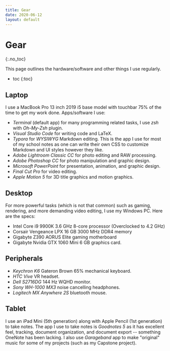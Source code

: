 ```yaml
---
title: Gear
date: 2020-06-12
layout: default
---
```


# Gear
{:.no_toc}

This page outlines the hardware/software and other things I use regularly. 

- toc
{:toc}

## Laptop

I use a MacBook Pro 13 inch 2019 i5 base model with touchbar 75% of the time to get my work done. Apps/software I use:

- *Terminal* (default app) for many programming related tasks, I use *zsh* with *Oh-My-Zsh* plugin.
- *Visual Studio Code* for writing code and LaTeX.
- *Typora* for <dfn definition="What you see is what you get">WYSIWYG</dfn> Markdown editing. This is the app I use for most of my school notes as one can write their own CSS to customize Markdown and UI styles however they like.
- *Adobe Lightroom Classic CC* for photo editing and RAW processing.
- *Adobe Photoshop CC* for photo manipulation and graphic design.
- *Microsoft PowerPoint* for presentation, animation, and graphic design.
- *Final Cut Pro* for video editing.
- *Apple Motion 5* for 3D title graphics and motion graphics.

## Desktop

For more powerful tasks (which is not that common) such as gaming, rendering, and more demanding video editing, I use my Windows PC. Here are the specs:

- Intel Core i9 9900K 3.6 GHz 8-core processor (Overclocked to 4.2 GHz)
- Corsair Vengeance LPX 16 GB 3000 MHz DDR4 memory 
- Gigabyte Z390 AORUS Elite gaming motherboard
- Gigabyte Nvidia GTX 1060 Mini 6 GB graphics card.

## Peripherals

- *Keychron K6* Gateron Brown 65% mechanical keyboard.
- *HTC Vive* VR headset.
- *Dell S2716DG* 144 Hz WQHD monitor.
- *Sony WH-1000 MX3* noise cancelling headphones.
- *Logitech MX Anywhere 2S* bluetooth mouse.

## Tablet

I use an iPad Mini (5th generation) along with Apple Pencil (1st generation) to take notes. The app I use to take notes is *Goodnotes 5* as it has excellent feel, tracking, document organization, and document export -- something OneNote has been lacking. I also use *Garageband* app to make "original" music for some of my projects (such as my Capstone project).